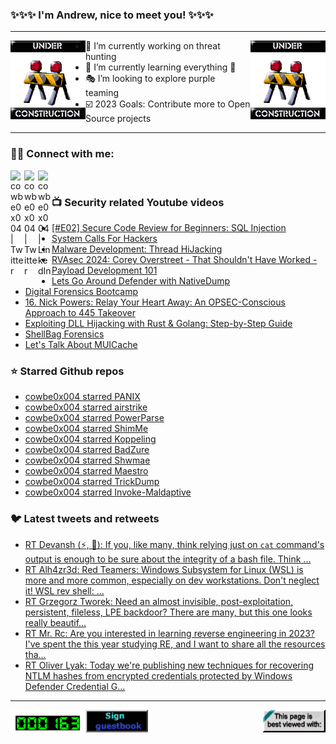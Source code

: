 ### ✨✨✨ I'm Andrew, nice to meet you! ✨✨✨

---
<img align="left" width="120px" src="https://raw.githubusercontent.com/cowbe0x004/cowbe0x004/master/images/image004.gif" />
<img align="right" width="120px" src="https://raw.githubusercontent.com/cowbe0x004/cowbe0x004/master/images/image004.gif" />

- 📖 I’m currently working on threat hunting
- 📘 I’m currently learning everything 🤣
- 🎭 I’m looking to explore purple teaming
- ☑️ 2023 Goals: Contribute more to Open Source projects

---

### 🤝🏽 Connect with me:
[<img align="left" alt="cowbe0x004 | Twitter" width="22px" src="https://cdn.simpleicons.org/mastodon" />][mastodon]
[<img align="left" alt="cowbe0x004 | Twitter" width="22px" src="https://cdn.simpleicons.org/twitter" />][twitter]
[<img align="left" alt="cowbe0x004 | LinkedIn" width="22px" src="https://cdn.simpleicons.org/linkedin" />][linkedin]

<!--
[<img align="left" alt="cowbe0x004.com" width="22px" src="https://raw.githubusercontent.com/iconic/open-iconic/master/svg/globe.svg" />][website]
[<img align="left" alt="cowbe0x004 | YouTube" width="22px" src="https://cdn.jsdelivr.net/npm/simple-icons@v3/icons/youtube.svg" />][youtube]
[<img align="left" alt="cowbe0x004 | Instagram" width="22px" src="https://cdn.jsdelivr.net/npm/simple-icons@v3/icons/instagram.svg" />][instagram]
-->

<br />

### 📺 Security related Youtube videos
<!-- YOUTUBE:START -->
- [[#E02] Secure Code Review for Beginners: SQL Injection](https://www.youtube.com/watch?v=q8MYTI18Q0g)
- [System Calls For Hackers](https://www.youtube.com/watch?v=LLRwsh2oA2Y)
- [Malware Development: Thread HiJacking](https://www.youtube.com/watch?v=tG8WacArJsE)
- [RVAsec 2024: Corey Overstreet - That Shouldn&#39;t Have Worked - Payload Development 101](https://www.youtube.com/watch?v=C83Mg2OS_og)
- [Lets Go Around Defender with NativeDump](https://www.youtube.com/watch?v=Z29qJXzx_9E)
- [Digital Forensics Bootcamp](https://www.youtube.com/watch?v=bpnATJYYKoo)
- [16. Nick Powers: Relay Your Heart Away: An OPSEC-Conscious Approach to 445 Takeover](https://www.youtube.com/watch?v=iBqOOkQGJEA)
- [Exploiting DLL Hijacking with Rust &amp; Golang: Step-by-Step Guide](https://www.youtube.com/watch?v=Tm7RDjD67zU)
- [ShellBag Forensics](https://www.youtube.com/watch?v=YvVemshnpKQ)
- [Let&#39;s Talk About MUICache](https://www.youtube.com/watch?v=ea2nvxN878s)
<!-- YOUTUBE:END -->

### ⭐ Starred Github repos
<!-- GITHUB_STAR:START -->
- [cowbe0x004 starred PANIX](https://github.com/Aegrah/PANIX)
- [cowbe0x004 starred airstrike](https://github.com/smokeme/airstrike)
- [cowbe0x004 starred PowerParse](https://github.com/jsecurity101/PowerParse)
- [cowbe0x004 starred ShimMe](https://github.com/deepinstinct/ShimMe)
- [cowbe0x004 starred Koppeling](https://github.com/monoxgas/Koppeling)
- [cowbe0x004 starred BadZure](https://github.com/mvelazc0/BadZure)
- [cowbe0x004 starred Shwmae](https://github.com/CCob/Shwmae)
- [cowbe0x004 starred Maestro](https://github.com/Mayyhem/Maestro)
- [cowbe0x004 starred TrickDump](https://github.com/ricardojoserf/TrickDump)
- [cowbe0x004 starred Invoke-Maldaptive](https://github.com/MaLDAPtive/Invoke-Maldaptive)
<!-- GITHUB_STAR:END -->

### 🐦 Latest tweets and retweets
<!-- TWEETS:START -->
- [RT Devansh &lpar;⚡, 🥷&rpar;: If you, like many, think relying just on `cat` command&#39;s output is enough to be sure about the integrity of a bash file. Think ...](https://x.com/cowbe0x004/status/1775281218374050131)
- [RT Alh4zr3d: Red Teamers: Windows Subsystem for Linux &lpar;WSL&rpar; is more and more common, especially on dev workstations. Don&#39;t neglect it! WSL rev shell: ...](https://x.com/cowbe0x004/status/1633906799496577058)
- [RT Grzegorz Tworek: Need an almost invisible, post-exploitation, persistent, fileless, LPE backdoor? There are many, but this one looks really beautif...](https://x.com/cowbe0x004/status/1635059979584704512)
- [RT Mr. Rc: Are you interested in learning reverse engineering in 2023? I&#39;ve spent the this year studying RE, and I want to share all the resources tha...](https://x.com/cowbe0x004/status/1608957126986338304)
- [RT Oliver Lyak: Today we&#39;re publishing new techniques for recovering NTLM hashes from encrypted credentials protected by Windows Defender Credential G...](https://x.com/cowbe0x004/status/1609759486306144256)
<!-- TWEETS:END -->

---

[<img align="left" width="120px" src="https://raw.githubusercontent.com/cowbe0x004/cowbe0x004/master/images/visitors.gif" />][visitor]
[<img align="left" alt="Sign My Guestbook" width="100px" src="https://raw.githubusercontent.com/cowbe0x004/cowbe0x004/master/images/sign_guest_book.gif" />][guestbook]
[<img align="right" width="100px" src="https://raw.githubusercontent.com/cowbe0x004/cowbe0x004/master/images/netscape.gif" />][netscape]


[website]: https://cowbe0x004.com
[mastodon]: https://infosec.exchange/@cowbe
[twitter]: https://twitter.com/cowbe0x004
[youtube]: https://youtube.com/
[instagram]: https://instagram.com/
[linkedin]: https://www.linkedin.com/in/anhuang/
[guestbook]: https://github.com/cowbe0x004/cowbe0x004/issues
[netscape]: https://github.com/cowbe0x004/cowbe0x004
[visitor]: https://github.com/cowbe0x004/cowbe0x004
